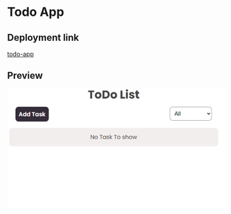 # Todo App

## Deployment link

[todo-app](https://todo-app-dun-delta.vercel.app/)

## Preview

![Todo App](./project-preview.png)

[^1]: Build with 🥰🥰 at Duport Road by Big Logic
